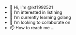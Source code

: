 - 👋 Hi, I’m @lxf1992521
- 👀 I’m interested in listining
- 🌱 I’m currently learning golang
- 💞️ I’m looking to collaborate on 
- 📫 How to reach me ...

<!---
lxf1992521/lxf1992521 is a ✨ special ✨ repository because its `README.md` (this file) appears on your GitHub profile.
You can click the Preview link to take a look at your changes.
--->
